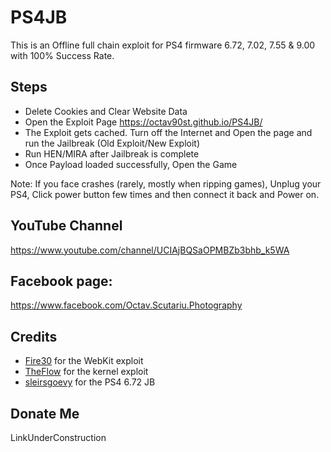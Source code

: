 # PS4JB

This is an Offline full chain exploit for PS4 firmware 6.72, 7.02, 7.55 & 9.00 with 100% Success Rate.

## Steps

* Delete Cookies and Clear Website Data
* Open the Exploit Page https://octav90st.github.io/PS4JB/
* The Exploit gets cached. Turn off the Internet and Open the page and run the Jailbreak (Old Exploit/New Exploit)
* Run HEN/MIRA after Jailbreak is complete
* Once Payload loaded successfully, Open the Game

Note: If you face crashes (rarely, mostly when ripping games), Unplug your PS4, Click power button few times and then connect it back and Power on.

## YouTube Channel

https://www.youtube.com/channel/UCIAjBQSaOPMBZb3bhb_k5WA

## Facebook page:

https://www.facebook.com/Octav.Scutariu.Photography

## Credits

* [Fire30](https://github.com/Fire30/bad_hoist) for the WebKit exploit
* [TheFlow](https://hackerone.com/reports/826026) for the kernel exploit
* [sleirsgoevy](https://github.com/sleirsgoevy/ps4jb) for the PS4 6.72 JB

## Donate Me

LinkUnderConstruction
